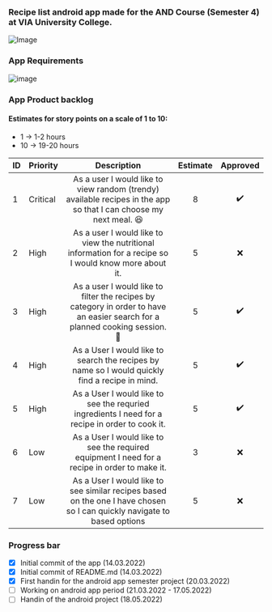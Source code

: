 ### Recipe list android app made for the AND Course (Semester 4) at VIA University College. 
![Image](https://upload.wikimedia.org/wikipedia/commons/5/5d/VIA_UC_logo.png)

### App Requirements
![image](https://user-images.githubusercontent.com/82092907/158166131-3505404a-68cc-41ae-8492-ffe9cf5207d6.png)

### App Product backlog
#### Estimates for story points on a scale of 1 to 10:
- 1 -> 1-2 hours
- 10 -> 19-20 hours

| ID | Priority | Description   | Estimate  | Approved | 
| -- | -------  |:-------------:| :--------:| :------: | 
| 1  | Critical | As a user I would like to view random (trendy) available recipes in the app so that I can choose my next meal. 😆 |   8     | ✔️ | 
| 2  | High | As a user I would like to view the nutritional information for a recipe so I would know more about it.|    5     | ❌      |
| 3  | High | As a user I would like to filter the recipes by category in order to have an easier search for a planned cooking session. 🤣 |    5     | ✔️      |
| 4  | High | As a User I would like to search the recipes by name so I would quickly find a recipe in mind.|    5     | ✔️      |
| 5  | High | As a User I would like to see the requried ingredients I need for a recipe in order to cook it.|    5     | ✔️      |
| 6  | Low | As a User I would like to see the required equipment I need for a recipe in order to make it.  |    3     | ❌      |
| 7  | Low | As a User I would like to see similar recipes based on the one I have chosen so I can quickly navigate to based options  |    5     | ❌      |

### Progress bar
- [x] Initial commit of the app (14.03.2022)
- [x] Initial commit of README.md (14.03.2022) 
- [x] First handin for the android app semester project (20.03.2022)
- [ ] Working on android app period (21.03.2022 - 17.05.2022)
- [ ] Handin of the android project (18.05.2022)
